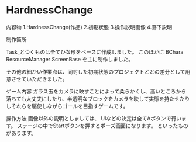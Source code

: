 # HardnessChange

内容物
1.HardnessChange(作品)
2.初期状態
3.操作説明画像
4.落下説明


制作箇所

Task_とつくものは全てひな形をベースに作成しました。
このほかに
BChara
ResourceManager
ScreenBase
を主に制作しました。

その他の細かい作業点は、同封した初期状態のプロジェクトととの差分として用意させていただきました。

ゲーム内容
ガラス玉をカメラに映すことによって柔らかくし、高いところから落ちても大丈夫にしたり、半透明なブロックをカメラを映して実態を持たせたりしそれらを駆使しながらゴールを目指すゲームです。

操作方法
画像以外の説明としましては、
UIなどの決定は全てAボタンで行います。
ステージの中でStartボタンを押すとポーズ画面になります。
といったものがあります。
